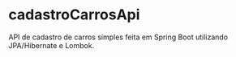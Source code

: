 # cadastroCarrosApi

API de cadastro de carros simples feita em Spring Boot utilizando JPA/Hibernate e Lombok. 
